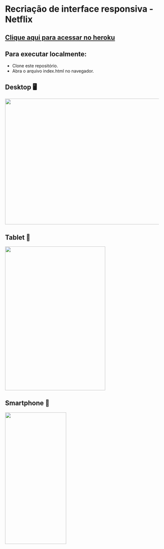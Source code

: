 # Recriação de interface responsiva - Netflix
## [Clique aqui para acessar no heroku](https://netflix-clone-wes.herokuapp.com/)
## Para executar localmente:
 - Clone este repositório.
 - Abra o arquivo index.html no navegador.

## Desktop 🖥️
<img src="netflix-clone.gif" width="700" height="411"/>

## Tablet :iphone:
<img src="/netflix-clone-tablet.gif" width="328" height="470"/>

## Smartphone 📱
<img src="/Netflix-Clone-mobile.gif"  width="200" height="430"/>



